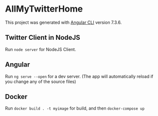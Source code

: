 # AllMyTwitterHome

This project was generated with [Angular CLI](https://github.com/angular/angular-cli) version 7.3.6.

## Twitter Client in NodeJS

Run `node server` for NodeJS Client.

## Angular

Run `ng serve --open` for a dev server. (The app will automatically reload if you change any of the source files)

## Docker

Run `docker build . -t myimage` for build, and then `docker-compose up`